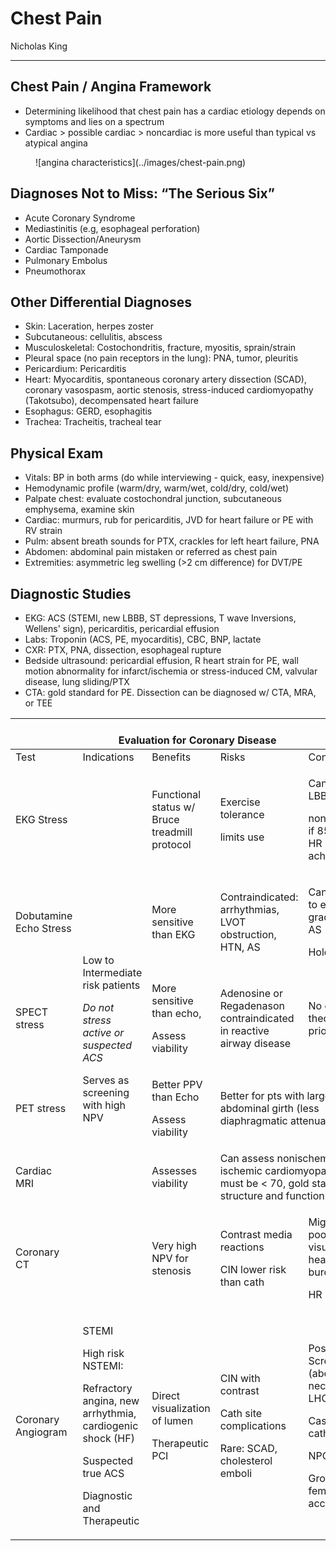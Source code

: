 # Chest Pain

Nicholas King

---

## Chest Pain / Angina Framework

-   Determining likelihood that chest pain has a cardiac etiology
    depends on symptoms and lies on a spectrum
-   Cardiac > possible cardiac > noncardiac is more useful than
    typical vs atypical angina

<figure markdown>
![angina characteristics](../images/chest-pain.png)
<figcaption markdown> </figcaption>
</figure>

## Diagnoses Not to Miss: “The Serious Six”

- Acute Coronary Syndrome
- Mediastinitis (e.g, esophageal perforation)
- Aortic Dissection/Aneurysm
- Cardiac Tamponade
- Pulmonary Embolus
- Pneumothorax

## Other Differential Diagnoses

-   Skin: Laceration, herpes zoster
-   Subcutaneous: cellulitis, abscess
-   Musculoskeletal: Costochondritis, fracture, myositis, sprain/strain
-   Pleural space (no pain receptors in the lung): PNA, tumor, pleuritis
-   Pericardium: Pericarditis
-   Heart: Myocarditis, spontaneous coronary artery dissection (SCAD),
    coronary vasospasm, aortic stenosis, stress-induced cardiomyopathy
    (Takotsubo), decompensated heart failure
-   Esophagus: GERD, esophagitis
-   Trachea: Tracheitis, tracheal tear

## Physical Exam

-   Vitals: BP in both arms (do while interviewing - quick, easy,
    inexpensive)
-   Hemodynamic profile (warm/dry, warm/wet, cold/dry, cold/wet)
-   Palpate chest: evaluate costochondral junction, subcutaneous
    emphysema, examine skin
-   Cardiac: murmurs, rub for pericarditis, JVD for heart failure or PE
    with RV strain
-   Pulm: absent breath sounds for PTX, crackles for left heart failure,
    PNA
-   Abdomen: abdominal pain mistaken or referred as chest pain
-   Extremities: asymmetric leg swelling (>2 cm difference) for DVT/PE

## Diagnostic Studies

-   EKG: ACS (STEMI, new LBBB, ST depressions, T wave Inversions,
    Wellens' sign), pericarditis, pericardial effusion
-   Labs: Troponin (ACS, PE, myocarditis), CBC, BNP, lactate
-   CXR: PTX, PNA, dissection, esophageal rupture
-   Bedside ultrasound: pericardial effusion, R heart strain for PE,
    wall motion abnormality for infarct/ischemia or stress-induced CM,
    valvular disease, lung sliding/PTX
-   CTA: gold standard for PE. Dissection can be diagnosed w/ CTA, MRA,
    or TEE

<table>
<colgroup>
<col style="width: 16%" />
<col style="width: 19%" />
<col style="width: 19%" />
<col style="width: 20%" />
<col style="width: 23%" />
</colgroup>
<thead>
<tr class="header">
<th colspan="5"><br />
Evaluation for Coronary Disease</th>
</tr>
</thead>
<tbody>
<tr class="odd">
<td>Test</td>
<td>Indications</td>
<td>Benefits</td>
<td>Risks</td>
<td>Considerations</td>
</tr>
<tr class="even">
<td>EKG Stress</td>
<td rowspan="6"><p>Low to Intermediate risk patients</p>
<p><em>Do not stress active or suspected ACS</em></p>
<p>Serves as screening with high NPV</p></td>
<td>Functional status w/ Bruce treadmill protocol</td>
<td><p>Exercise tolerance</p>
<p>limits use</p></td>
<td><p>Cannot have LBBB,</p>
<p>nondiagnostic if 85% target HR not achieved</p></td>
</tr>
<tr class="odd">
<td>Dobutamine Echo Stress</td>
<td>More sensitive than EKG</td>
<td>Contraindicated: arrhythmias, LVOT obstruction, HTN, AS</td>
<td><p>Can be useful to eval low grade low flow AS</p>
<p>Hold BB</p></td>
</tr>
<tr class="even">
<td>SPECT stress</td>
<td><p>More sensitive than echo,</p>
<p>Assess viability</p></td>
<td>Adenosine or Regadenason contraindicated in reactive airway
disease</td>
<td>No caffeine or theophylline prior</td>
</tr>
<tr class="odd">
<td>PET stress</td>
<td><p>Better PPV than Echo</p>
<p>Assess viability</p></td>
<td colspan="2">Better for pts with larger abdominal girth (less
diaphragmatic attenuation)</td>
</tr>
<tr class="even">
<td>Cardiac MRI</td>
<td>Assesses viability</td>
<td colspan="2">Can assess nonischemic vs ischemic cardiomyopathy; HR
must be &lt; 70, gold standard for structure and function</td>
</tr>
<tr class="odd">
<td>Coronary CT</td>
<td>Very high NPV for stenosis</td>
<td><p>Contrast media reactions</p>
<p>CIN lower risk than cath</p></td>
<td><p>Might have poor lumen visualization if heavy calcium burden</p>
<p>HR &lt; 70</p></td>
</tr>
<tr class="even">
<td>Coronary Angiogram</td>
<td><p>STEMI</p>
<p>High risk NSTEMI:</p>
<p>Refractory angina, new arrhythmia, cardiogenic shock (HF)</p>
<p>Suspected true ACS</p>
<p>Diagnostic and Therapeutic</p></td>
<td><p>Direct visualization of lumen</p>
<p>Therapeutic PCI</p></td>
<td><p>CIN with contrast</p>
<p>Cath site complications</p>
<p>Rare: SCAD, cholesterol emboli</p></td>
<td><p>Positive Screen (above) necessitates LHC</p>
<p>Case request cath lab</p>
<p>NPO MN prior</p>
<p>Groin check if femoral access</p></td>
</tr>
</tbody>
</table>
